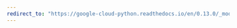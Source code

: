 ```yaml
---
redirect_to: "https://google-cloud-python.readthedocs.io/en/0.13.0/_modules/gcloud/datastore/client.html"
---
```

